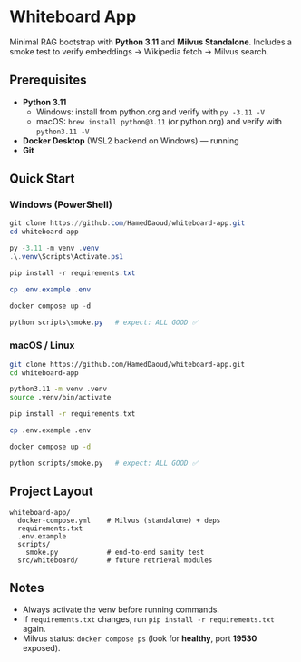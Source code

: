 # Whiteboard App

Minimal RAG bootstrap with **Python 3.11** and **Milvus Standalone**. Includes a smoke test to verify embeddings → Wikipedia fetch → Milvus search.

## Prerequisites
- **Python 3.11**
  - Windows: install from python.org and verify with `py -3.11 -V`
  - macOS: `brew install python@3.11` (or python.org) and verify with `python3.11 -V`
- **Docker Desktop** (WSL2 backend on Windows) — running
- **Git**

## Quick Start

### Windows (PowerShell)
```powershell
git clone https://github.com/HamedDaoud/whiteboard-app.git
cd whiteboard-app

py -3.11 -m venv .venv
.\.venv\Scripts\Activate.ps1

pip install -r requirements.txt

cp .env.example .env

docker compose up -d

python scripts\smoke.py   # expect: ALL GOOD ✅
```

### macOS / Linux
```bash
git clone https://github.com/HamedDaoud/whiteboard-app.git
cd whiteboard-app

python3.11 -m venv .venv
source .venv/bin/activate

pip install -r requirements.txt

cp .env.example .env

docker compose up -d

python scripts/smoke.py   # expect: ALL GOOD ✅
```

## Project Layout
```
whiteboard-app/
  docker-compose.yml    # Milvus (standalone) + deps
  requirements.txt
  .env.example
  scripts/
    smoke.py            # end-to-end sanity test
  src/whiteboard/       # future retrieval modules
```
## Notes
- Always activate the venv before running commands.
- If `requirements.txt` changes, run `pip install -r requirements.txt` again.
- Milvus status: `docker compose ps` (look for **healthy**, port **19530** exposed).